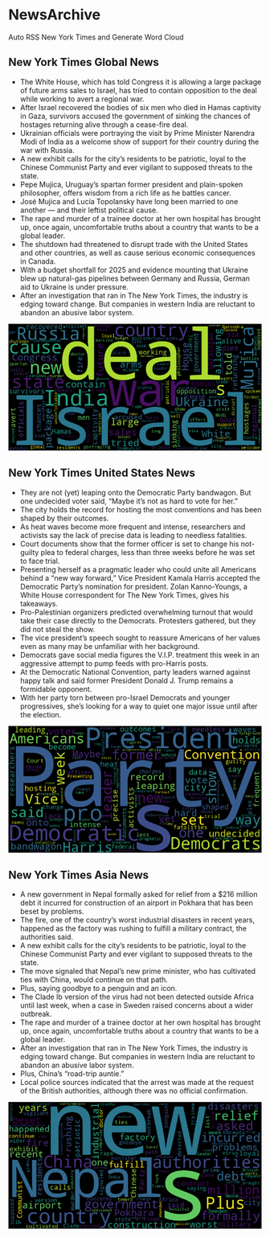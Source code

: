 # NewsArchive
Auto RSS New York Times and Generate Word Cloud

## New York Times Global News
* The White House, which has told Congress it is allowing a large package of future arms sales to Israel, has tried to contain opposition to the deal while working to avert a regional war.
* After Israel recovered the bodies of six men who died in Hamas captivity in Gaza, survivors accused the government of sinking the chances of hostages returning alive through a cease-fire deal.
* Ukrainian officials were portraying the visit by Prime Minister Narendra Modi of India as a welcome show of support for their country during the war with Russia.
* A new exhibit calls for the city’s residents to be patriotic, loyal to the Chinese Communist Party and ever vigilant to supposed threats to the state.
* Pepe Mujica, Uruguay’s spartan former president and plain-spoken philosopher, offers wisdom from a rich life as he battles cancer.
* José Mujica and Lucía Topolansky have long been married to one another — and their leftist political cause.
* The rape and murder of a trainee doctor at her own hospital has brought up, once again, uncomfortable truths about a country that wants to be a global leader.
* The shutdown had threatened to disrupt trade with the United States and other countries, as well as cause serious economic consequences in Canada.
* With a budget shortfall for 2025 and evidence mounting that Ukraine blew up natural-gas pipelines between Germany and Russia, German aid to Ukraine is under pressure.
* After an investigation that ran in The New York Times, the industry is edging toward change. But companies in western India are reluctant to abandon an abusive labor system.

![Global](./global.png)
## New York Times United States News
* They are not (yet) leaping onto the Democratic Party bandwagon. But one undecided voter said, “Maybe it’s not as hard to vote for her.”
* The city holds the record for hosting the most conventions and has been shaped by their outcomes.
* As heat waves become more frequent and intense, researchers and activists say the lack of precise data is leading to needless fatalities.
* Court documents show that the former officer is set to change his not-guilty plea to federal charges, less than three weeks before he was set to face trial.
* Presenting herself as a pragmatic leader who could unite all Americans behind a “new way forward,” Vice President Kamala Harris accepted the Democratic Party’s nomination for president. Zolan Kanno-Youngs, a White House correspondent for The New York Times, gives his takeaways.
* Pro-Palestinian organizers predicted overwhelming turnout that would take their case directly to the Democrats. Protesters gathered, but they did not steal the show.
* The vice president’s speech sought to reassure Americans of her values even as many may be unfamiliar with her background.
* Democrats gave social media figures the V.I.P. treatment this week in an aggressive attempt to pump feeds with pro-Harris posts.
* At the Democratic National Convention, party leaders warned against happy talk and said former President Donald J. Trump remains a formidable opponent.
* With her party torn between pro-Israel Democrats and younger progressives, she’s looking for a way to quiet one major issue until after the election.

![US](./usnews.png)
## New York Times Asia News
* A new government in Nepal formally asked for relief from a $216 million debt it incurred for construction of an airport in Pokhara that has been beset by problems.
* The fire, one of the country’s worst industrial disasters in recent years, happened as the factory was rushing to fulfill a military contract, the authorities said.
* A new exhibit calls for the city’s residents to be patriotic, loyal to the Chinese Communist Party and ever vigilant to supposed threats to the state.
* The move signaled that Nepal’s new prime minister, who has cultivated ties with China, would continue on that path.
* Plus, saying goodbye to a penguin and an icon.
* The Clade Ib version of the virus had not been detected outside Africa until last week, when a case in Sweden raised concerns about a wider outbreak.
* The rape and murder of a trainee doctor at her own hospital has brought up, once again, uncomfortable truths about a country that wants to be a global leader.
* After an investigation that ran in The New York Times, the industry is edging toward change. But companies in western India are reluctant to abandon an abusive labor system.
* Plus, China’s “road-trip auntie.”
* Local police sources indicated that the arrest was made at the request of the British authorities, although there was no official confirmation.

![Asian](./asian.png)
